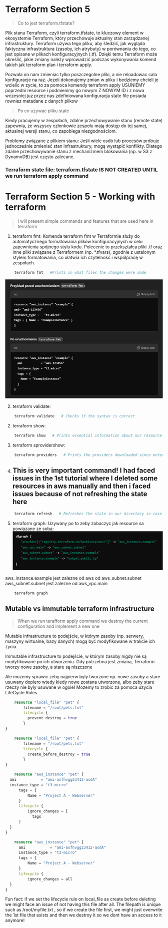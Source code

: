 # Terraform Section 5

> Co to jest terraform.tfstate?

Plik stanu Terraform, czyli terraform.tfstate, to kluczowy element w ekosystemie Terraform, który przechowuje aktualny stan zarządzanej infrastruktury. Terraform używa tego pliku, aby śledzić, jak wygląda faktyczna infrastruktura (zasoby, ich atrybuty) w porównaniu do tego, co jest opisane w plikach konfiguracyjnych (.tf). Dzięki temu Terraform może określić, jakie zmiany należy wprowadzić podczas wykonywania komend takich jak terraform plan i terraform apply.

Pozwala on nam zmieniac tylko poszczegolne pliki, a nie reloadowac cala konfiguracje na raz.
Jezeli dokonujemy zmian w pliku i bedziemy chcieli je wcielic w zycie,
to za pomoca komendy terraform apply USUNIEMY poprzedni resource i podmienimy go nowym
Z NOWYM ID i z nowa wczesniej juz przez nas zdefiniowana konfiguracja
state file posiada rowniez metadane z danych plikow


> Po co uzywac pliku state

Kiedy pracujemy w zespołach, zdalne przechowywanie stanu (remote state) zapewnia, że wszyscy członkowie zespołu mają dostęp do tej samej, aktualnej wersji stanu, co zapobiega niezgodnościom.


Problemy związane z plikiem stanu:
Jeśli wiele osób lub procesów próbuje jednocześnie zmieniać stan infrastruktury, mogą wystąpić konflikty. Dlatego zdalne przechowywanie stanu z mechanizmem blokowania (np. w S3 z DynamoDB) jest często zalecane.



### Terraform state file: terraform.tfstate IS NOT CREATED UNTIL we run terraform apply command 


# Terraform Section 5 - Working with terraform
> I will present simple commands and features that are used here in terraform



1) terraform fmt:
Komenda terraform fmt w Terraformie służy do automatycznego formatowania plików konfiguracyjnych w celu zapewnienia spójnego stylu kodu.
Polecenie to przekształca pliki .tf oraz inne pliki związane z Terraformem (np. *.tfvars),
zgodnie z ustalonym stylem formatowania, co ułatwia ich czytelność i współpracę w zespołach.

```bash
    terraform fmt   #Prints in what files the changes were made
```

![](img_4.png)

2) terraform validate:

```bash
    terraform validate   # Checks if the syntax is correct
```


2) terraform show:

```bash
    terraform show   # Prints essential information about our resource
```

3) terraform sprovidershow:

```bash
    terraform providers   # Prints the providers downloaded since entering the terraform init command
```


4) ## This is very important command! I had faced issues in the 1st tutorial where I deleted some resources in aws manually and then i faced issues because of not refreshing the state here
```bash
    terraform refresh   # Refreshes the state in our directory in case the changes were made OUTSIDE THE DIRECTORY HERE
```


5) terraform graph: Uzywany po to zeby zobaczyc jak resource sa powiazane ze soba:
![](img_5.png)

aws_instance.example jest zalezne od aws od aws_subnet.subnet
aws_subnet.subnet jest zalezne od aws_vpc.main
```bash
    terraform graph   
```



## Mutable vs immutable terraform infrastructure
> When we run terafform apply command we destroy the current configuration and implement a new one

Mutable infrastructure to podejście, w którym zasoby (np. serwery, maszyny wirtualne, bazy danych) mogą być modyfikowane w trakcie ich życia.


Immutable infrastructure to podejście, w którym zasoby nigdy nie są modyfikowane po ich utworzeniu. Gdy potrzebna jest zmiana, Terraform tworzy nowe zasoby, a stare są niszczone


Ale mozemy sprawic zeby najpierw byly tworzone np. nowe zasoby a stare usuwany dopiero wtedy kiedy nowe zostana utworzone, albo zeby stare rzeczy nie byly usuwane w ogole!
Mozemy to zrobic za pomoca uzycia LifeCycle Rules.


```terraform
    resource "local_file" "pet" {
        filename = "/root/pets.txt"
        lifecycle {
          prevent_destroy = true
        }
}
```



```terraform
    resource "local_file" "pet" {
        filename = "/root/pets.txt"
        lifecycle {
          create_before_destroy = true
        }
}
```

```terraform
    resource "aws_instance" "pet" {
  ami           = "ami-asfhvgg23412-asdA"
  instance_type = "t3-micro"
      tags = {
          Name = "Project A - Webserver"
      }
      lifecycle {
          ignore_changes = [
            tags
      ]
  }
}
```


```terraform
    resource "aws_instance" "pet" {
      ami           = "ami-asfhvgg23412-asdA"
      instance_type = "t3-micro"
      tags = {
          Name = "Project A - Webserver"
      }
      lifecycle {
          ignore_changes = all
  }
}
```


Fun fact: if we set the lifecycle rule on local_file as create before deleting we might face an issue of not having this file after all.
The filepath is unique such as /root/myfile.txt , so if we create the file first, we might just overwrite the 1st file that exists and then 
we destroy it so we dont have an access to it anymore!